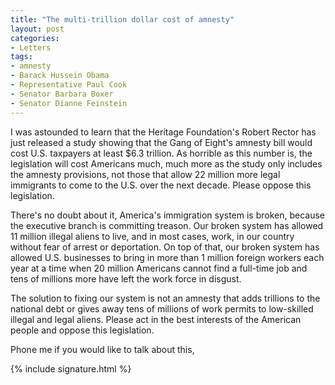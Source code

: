 ```yaml
---
title: "The multi-trillion dollar cost of amnesty"
layout: post
categories:
- Letters
tags:
- amnesty
- Barack Hussein Obama
- Representative Paul Cook
- Senator Barbara Boxer
- Senator Dianne Feinstein
---
```


I was astounded to learn that the Heritage Foundation's Robert Rector has just released a study showing that the Gang of Eight's amnesty bill would cost U.S. taxpayers at least $6.3 trillion. As horrible as this number is, the legislation will cost Americans much, much more as the study only includes the amnesty provisions, not those that allow 22 million more legal immigrants to come to the U.S. over the next decade. Please oppose this legislation.  
  
There's no doubt about it, America's immigration system is broken, because the executive branch is committing treason. Our broken system has allowed 11 million illegal aliens to live, and in most cases, work, in our country without fear of arrest or deportation. On top of that, our broken system has allowed U.S. businesses to bring in more than 1 million foreign workers each year at a time when 20 million Americans cannot find a full-time job and tens of millions more have left the work force in disgust.

The solution to fixing our system is not an amnesty that adds trillions to the national debt or gives away tens of millions of work permits to low-skilled illegal and legal aliens. Please act in the best interests of the American people and oppose this legislation.

Phone me if you would like to talk about this,

{% include signature.html %}
